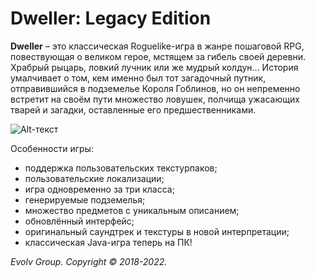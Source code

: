 # Dweller: Legacy Edition

**Dweller** – это классическая Roguelike-игра в жанре пошаговой RPG, повествующая о великом герое, мстящем за гибель своей деревни. Храбрый рыцарь, ловкий лучник или же мудрый колдун... История умалчивает о том, кем именно был тот загадочный путник, отправившийся в подземелье Короля Гоблинов, но он непременно встретит на своём пути множество ловушек, полчища ужасающих тварей и загадки, оставленные его предшественниками.

![Alt-текст](https://dub1401.github.io/Images/Dweller.jpg "Dweller: Legacy Edition")

Особенности игры:
+ поддержка пользовательских текстурпаков;
+ пользовательские локализации;
+ игра одновременно за три класса;
+ генерируемые подземелья;
+ множество предметов с уникальным описанием;
+ обновлённый интерфейс;
+ оригинальный саундтрек и текстуры в новой интерпретации;
+ классическая Java-игра теперь на ПК!

_Evolv Group. Copyright © 2018-2022._
